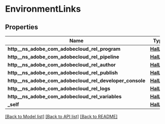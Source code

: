 # EnvironmentLinks

## Properties
Name | Type | Description | Notes
------------ | ------------- | ------------- | -------------
**http__ns_adobe_com_adobecloud_rel_program** | [**HalLink**](HalLink.md) |  | [optional] 
**http__ns_adobe_com_adobecloud_rel_pipeline** | [**HalLink**](HalLink.md) |  | [optional] 
**http__ns_adobe_com_adobecloud_rel_author** | [**HalLink**](HalLink.md) |  | [optional] 
**http__ns_adobe_com_adobecloud_rel_publish** | [**HalLink**](HalLink.md) |  | [optional] 
**http__ns_adobe_com_adobecloud_rel_developer_console** | [**HalLink**](HalLink.md) |  | [optional] 
**http__ns_adobe_com_adobecloud_rel_logs** | [**HalLink**](HalLink.md) |  | [optional] 
**http__ns_adobe_com_adobecloud_rel_variables** | [**HalLink**](HalLink.md) |  | [optional] 
**_self** | [**HalLink**](HalLink.md) |  | [optional] 

[[Back to Model list]](../README.md#documentation-for-models) [[Back to API list]](../README.md#documentation-for-api-endpoints) [[Back to README]](../README.md)


